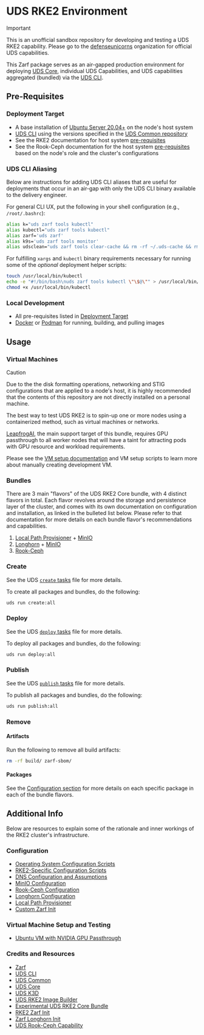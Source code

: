 # UDS RKE2 Environment

> [!IMPORTANT]
> This is an unofficial sandbox repository for developing and testing a UDS RKE2 capability. Please go to the [defenseunicorns](https://github.com/defenseunicorns) organization for official UDS capabilities.

This Zarf package serves as an air-gapped production environment for deploying [UDS Core](https://github.com/defenseunicorns/uds-core), individual UDS Capabilities, and UDS capabilities aggregated (bundled) via the [UDS CLI](https://github.com/defenseunicorns/uds-cli).

## Pre-Requisites

### Deployment Target

- A base installation of [Ubuntu Server 20.04+](https://ubuntu.com/download/server) on the node's host system
- [UDS CLI](https://github.com/defenseunicorns/uds-cli/blob/main/README.md#install) using the versions specified in the [UDS Common repository](https://github.com/defenseunicorns/uds-common/blob/main/README.md#supported-tool-versions)
- See the RKE2 documentation for host system [pre-requisites](https://docs.rke2.io/install/requirements)
- See the Rook-Ceph documentation for the host system [pre-requisites](https://rook.io/docs/rook/latest-release/Getting-Started/Prerequisites/prerequisites/) based on the node's role and the cluster's configurations

### UDS CLI Aliasing

Below are instructions for adding UDS CLI aliases that are useful for deployments that occur in an air-gap with only the UDS CLI binary available to the delivery engineer.

For general CLI UX, put the following in your shell configuration (e.g., `/root/.bashrc`):

```bash
alias k="uds zarf tools kubectl"
alias kubectl="uds zarf tools kubectl"
alias zarf='uds zarf'
alias k9s='uds zarf tools monitor'
alias udsclean="uds zarf tools clear-cache && rm -rf ~/.uds-cache && rm -rf ~/.zarf-cache && rm -rf /tmp/uds* && rm -rf /tmp/zarf-*"
```

For fulfilling `xargs` and `kubectl` binary requirements necessary for running some of the _optional_ deployment helper scripts:

```bash
touch /usr/local/bin/kubectl 
echo -e "#!/bin/bash\nuds zarf tools kubectl \"\$@\"" > /usr/local/bin/kubectl
chmod +x /usr/local/bin/kubectl
```

### Local Development

- All pre-requisites listed in [Deployment Target](#deployment-target)
- [Docker](https://docs.docker.com/get-docker/) or [Podman](https://podman.io/getting-started/installation) for running, building, and pulling images

## Usage

### Virtual Machines

> [!CAUTION]
> Due to the the disk formatting operations, networking and STIG configurations that are applied to a node's host, it is highly recommended that the contents of this repository are not directly installed on a personal machine.

The best way to test UDS RKE2 is to spin-up one or more nodes using a containerized method, such as virtual machines or networks.

[LeapfrogAI](https://github.com/defenseunicorns/leapfrogai), the main support target of this bundle, requires GPU passthrough to all worker nodes that will have a taint for attracting pods with GPU resource and workload requirements.

Please see the [VM setup documentation](./docs/VM.md) and VM setup scripts to learn more about manually creating development VM.

### Bundles

There are 3 main "flavors" of the UDS RKE2 Core bundle, with 4 distinct flavors in total. Each flavor revolves around the storage and persistence layer of the cluster, and comes with its own documentation on configuration and installation, as linked in the bulleted list below. Please refer to that documentation for more details on each bundle flavor's recommendations and capabilities.

1. [Local Path Provisioner](./docs/LOCAL-PATH.md) + [MinIO](./docs/MINIO.md)
2. [Longhorn](./docs/LONGHORN.md) + [MinIO](./docs/MINIO.md)
3. [Rook-Ceph](./docs/ROOK-CEPH.md)

### Create

See the UDS [`create` tasks](./tasks/create.yaml) file for more details.

To create all packages and bundles, do the following:

```bash
uds run create:all
```

### Deploy

See the UDS [`deploy` tasks](./tasks/deploy.yaml) file for more details.

To deploy all packages and bundles, do the following:

```bash
uds run deploy:all
```

### Publish

See the UDS [`publish` tasks](./tasks/publish.yaml) file for more details.

To publish all packages and bundles, do the following:

```bash
uds run publish:all
```

### Remove

#### Artifacts

Run the following to remove all build artifacts:

```bash
rm -rf build/ zarf-sbom/
```

#### Packages

See the [Configuration section](#configuration) for more details on each specific package in each of the bundle flavors.

## Additional Info

Below are resources to explain some of the rationale and inner workings of the RKE2 cluster's infrastructure.

### Configuration

- [Operating System Configuration Scripts](docs/OS.md)
- [RKE2-Specific Configuration Scripts](docs/RKE2.md)
- [DNS Configuration and Assumptions](docs/DNS.md)
- [MinIO Configuration](docs/MINIO.md)
- [Rook-Ceph Configuration](docs/ROOK-CEPH.md)
- [Longhorn Configuration](docs/LONGHORN.md)
- [Local Path Provisioner](docs/LOCAL-PATH.md)
- [Custom Zarf Init](docs/INIT.md)

### Virtual Machine Setup and Testing

- [Ubuntu VM with NVIDIA GPU Passthrough](docs/VM.md)

### Credits and Resources

- [Zarf](https://github.com/defenseunicorns/zarf)
- [UDS CLI](https://github.com/defenseunicorns/uds-cli)
- [UDS Common](https://github.com/defenseunicorns/uds-common)
- [UDS Core](https://github.com/defenseunicorns/uds-core)
- [UDS K3D](https://github.com/defenseunicorns/uds-k3d)
- [UDS RKE2 Image Builder](https://github.com/defenseunicorns/uds-rke2-image-builder)
- [Experimental UDS RKE2 Core Bundle](https://github.com/docandrew/uds-core-rke2)
- [RKE2 Zarf Init](https://github.com/defenseunicorns/zarf-package-rke2-init)
- [Zarf Longhorn Init](https://github.com/defenseunicorns/zarf-init-longhorn)
- [UDS Rook-Ceph Capability](https://github.com/defenseunicorns/uds-capability-rook-ceph)
